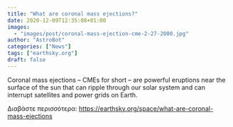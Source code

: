 ```yaml
---
title: "What are coronal mass ejections?"
date: 2020-12-09T12:35:08+01:00
images:
  - "images/post/coronal-mass-ejection-cme-2-27-2000.jpg"
author: "AstroBot"
categories: ["News"]
tags: ["earthsky.org"]
draft: false
---
```


Coronal mass ejections – CMEs for short – are powerful eruptions near the surface of the sun that can ripple through our solar system and can interrupt satellites and power grids on Earth. 

Διαβάστε περισσότερα: https://earthsky.org/space/what-are-coronal-mass-ejections
